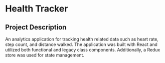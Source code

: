 # Health Tracker

## Project Description

An analytics application for tracking health related data such as heart rate, step count,
and distance walked. The application was built with React and utilized both functional and
legacy class components. Additionally, a Redux store was used for state management.
